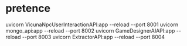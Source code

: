 # pretence

uvicorn VicunaNpcUserInteractionAPI:app --reload --port 8001
uvicorn mongo_api:app --reload --port 8002
uvicorn GameDesignerAIAPI:app --reload --port 8003
uvicorn ExtractorAPI:app --reload --port 8004
